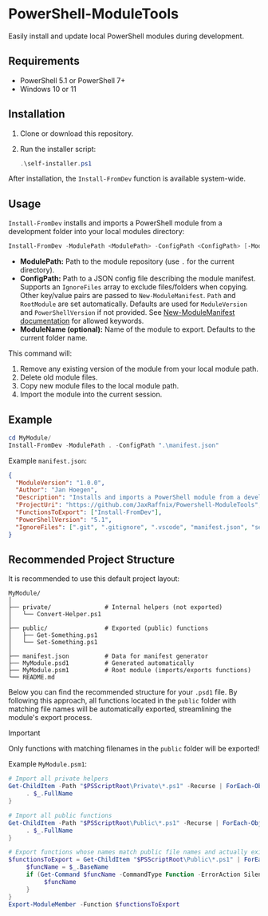 # PowerShell-ModuleTools

Easily install and update local PowerShell modules during development.

## Requirements

- PowerShell 5.1 or PowerShell 7+
- Windows 10 or 11

## Installation

1. Clone or download this repository.
2. Run the installer script:

    ```powershell
    .\self-installer.ps1
    ```

After installation, the `Install-FromDev` function is available system-wide.

## Usage

`Install-FromDev` installs and imports a PowerShell module from a development folder into your local modules directory:

```powershell
Install-FromDev -ModulePath <ModulePath> -ConfigPath <ConfigPath> [-ModuleName <ModuleName>]
```

- **ModulePath:** Path to the module repository (use `.` for the current directory).
- **ConfigPath:** Path to a JSON config file describing the module manifest. Supports an `IgnoreFiles` array to exclude files/folders when copying. Other key/value pairs are passed to `New-ModuleManifest`. `Path` and `RootModule` are set automatically. Defaults are used for `ModuleVersion` and `PowerShellVersion` if not provided. See [New-ModuleManifest documentation](https://learn.microsoft.com/powershell/module/microsoft.powershell.core/new-modulemanifest?view=powershell-7.5) for allowed keywords.
- **ModuleName (optional):** Name of the module to export. Defaults to the current folder name.

This command will:

1. Remove any existing version of the module from your local module path.
2. Delete old module files.
3. Copy new module files to the local module path.
4. Import the module into the current session.

## Example

```powershell
cd MyModule/
Install-FromDev -ModulePath . -ConfigPath ".\manifest.json"
```

Example `manifest.json`:

```json
{
  "ModuleVersion": "1.0.0",
  "Author": "Jan Hoegen",
  "Description": "Installs and imports a PowerShell module from a development folder into the user's module path.",
  "ProjectUri": "https://github.com/JaxRaffnix/Powershell-ModuleTools",
  "FunctionsToExport": ["Install-FromDev"],
  "PowerShellVersion": "5.1",
  "IgnoreFiles": [".git", ".gitignore", ".vscode", "manifest.json", "self-installer.ps1"]
}
```

## Recommended Project Structure

It is recommended to use this default project layout:

```text
MyModule/
│
├── private/               # Internal helpers (not exported)
│   └── Convert-Helper.ps1
│
├── public/                # Exported (public) functions
│   ├── Get-Something.ps1
│   └── Set-Something.ps1
│
├── manifest.json          # Data for manifest generator
├── MyModule.psd1          # Generated automatically
├── MyModule.psm1          # Root module (imports/exports functions)
└── README.md
```

Below you can find the recommended structure for your `.psd1` file. By following this approach, all functions located in the `public` folder with matching file names will be automatically exported, streamlining the module's export process.

> [!Important] 
> Only functions with matching filenames in the `public` folder will be exported!

Example `MyModule.psm1`:

```powershell
# Import all private helpers
Get-ChildItem -Path "$PSScriptRoot\Private\*.ps1" -Recurse | ForEach-Object {
     . $_.FullName
}

# Import all public functions
Get-ChildItem -Path "$PSScriptRoot\Public\*.ps1" -Recurse | ForEach-Object {
     . $_.FullName
}

# Export functions whose names match public file names and actually exist
$functionsToExport = Get-ChildItem "$PSScriptRoot\Public\*.ps1" | ForEach-Object {
     $funcName = $_.BaseName
     if (Get-Command $funcName -CommandType Function -ErrorAction SilentlyContinue) {
          $funcName
     }
}
Export-ModuleMember -Function $functionsToExport
```
